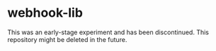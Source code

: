# webhook-lib

This was an early-stage experiment and has been discontinued.
This repository might be deleted in the future.
